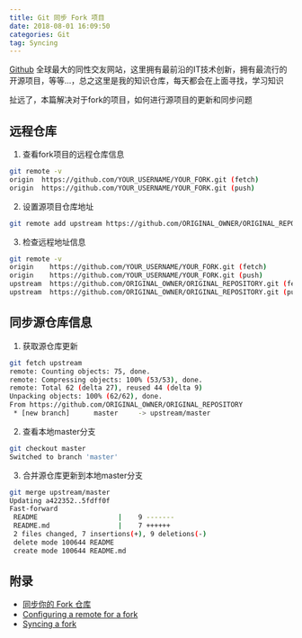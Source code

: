 ```yaml
---
title: Git 同步 Fork 项目
date: 2018-08-01 16:09:50
categories: Git
tag: Syncing
---
```


[Github](https://www.github.com) 全球最大的同性交友网站，这里拥有最前沿的IT技术创新，拥有最流行的开源项目，等等...，总之这里是我的知识仓库，每天都会在上面寻找，学习知识

扯远了，本篇解决对于fork的项目，如何进行源项目的更新和同步问题

## 远程仓库
1. 查看fork项目的远程仓库信息
```bash
git remote -v
origin  https://github.com/YOUR_USERNAME/YOUR_FORK.git (fetch)
origin  https://github.com/YOUR_USERNAME/YOUR_FORK.git (push)
```
2. 设置源项目仓库地址
```bash
git remote add upstream https://github.com/ORIGINAL_OWNER/ORIGINAL_REPOSITORY.git
```
3. 检查远程地址信息
```bash
git remote -v
origin    https://github.com/YOUR_USERNAME/YOUR_FORK.git (fetch)
origin    https://github.com/YOUR_USERNAME/YOUR_FORK.git (push)
upstream  https://github.com/ORIGINAL_OWNER/ORIGINAL_REPOSITORY.git (fetch)
upstream  https://github.com/ORIGINAL_OWNER/ORIGINAL_REPOSITORY.git (push)
```

## 同步源仓库信息

1. 获取源仓库更新
```bash
git fetch upstream
remote: Counting objects: 75, done.
remote: Compressing objects: 100% (53/53), done.
remote: Total 62 (delta 27), reused 44 (delta 9)
Unpacking objects: 100% (62/62), done.
From https://github.com/ORIGINAL_OWNER/ORIGINAL_REPOSITORY
 * [new branch]      master     -> upstream/master
```
2. 查看本地master分支
```bash
git checkout master
Switched to branch 'master'
```
3. 合并源仓库更新到本地master分支
```bash
git merge upstream/master
Updating a422352..5fdff0f
Fast-forward
 README                    |    9 -------
 README.md                 |    7 ++++++
 2 files changed, 7 insertions(+), 9 deletions(-)
 delete mode 100644 README
 create mode 100644 README.md
```

## 附录
* [同步你的 Fork 仓库](http://wiki.jikexueyuan.com/project/github-basics/fork-synced.html)
* [Configuring a remote for a fork](https://help.github.com/articles/configuring-a-remote-for-a-fork/)
* [Syncing a fork](https://help.github.com/articles/syncing-a-fork)
